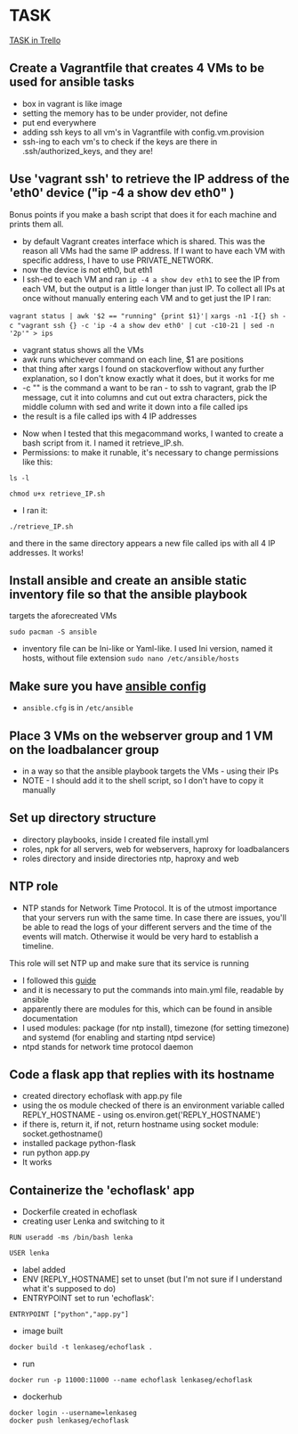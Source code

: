 # TASK
[TASK in Trello](https://trello.com/b/fgyo48m6/lenkas-tasks "Task in Trello")

## Create a Vagrantfile that creates 4 VMs to be used for ansible tasks
- box in vagrant is like image
- setting the memory has to be under provider, not define
- put end everywhere
- adding ssh keys to all vm's in Vagrantfile with config.vm.provision
- ssh-ing to each vm's to check if the keys are there in 
.ssh/authorized_keys, and they are!

## Use 'vagrant ssh' to retrieve the IP address of the 'eth0' device ("ip -4 a show dev eth0" ) 
Bonus points if you make a bash script that does it for each machine and prints them all.

- by default Vagrant creates interface which is shared. This was the reason all VMs had the same 
IP address. If I want to have each VM with specific address, I have to use PRIVATE_NETWORK. 
- now the device is not eth0, but eth1
- I ssh-ed to each VM and ran ```ip -4 a show dev eth1``` to see the IP from each VM, but 
the output is a little longer than just IP. 
To collect all IPs at once without manually entering each VM and to get just the IP I ran:

```vagrant status | awk '$2 == "running" {print $1}'|```
 ```xargs -n1 -I{} sh -c "vagrant ssh {} -c 'ip -4 a show dev eth0' |```
 ```cut -c10-21 | sed -n '2p'" > ips```

* vagrant status shows all the VMs
* awk runs whichever command on each line, $1 are positions
* that thing after xargs I found on stackoverflow without any further explanation, so I don't 
know exactly what it does, but it works for me
* -c "" is the command a want to be ran - to ssh to vagrant, grab the IP message, cut it into 
columns and cut out extra characters, pick the middle column with sed and write it down into a 
file called ips
* the result is a file called ips with 4 IP addresses

- Now when I tested that this megacommand works, I wanted to create a bash script from it. I 
named it retrieve_IP.sh.
- Permissions: to make it runable, it's necessary to change permissions like this:

```ls -l``` 

```chmod u+x retrieve_IP.sh```

- I ran it:

```./retrieve_IP.sh```

 and there in the same directory appears a new file called ips with all 4 IP 
addresses.
It works! 


## Install ansible and create an ansible static inventory file so that the ansible playbook 
targets the aforecreated VMs

```sudo pacman -S ansible```

- inventory file can be Ini-like or Yaml-like. I used Ini version, named it hosts, without file 
extension
```sudo nano /etc/ansible/hosts```

## Make sure you have [ansible config](https://docs.ansible.com/ansible/latest/installation_guide/intro_configuration.html)

- ```ansible.cfg``` is in ```/etc/ansible```


## Place 3 VMs on the webserver group and 1 VM on the loadbalancer group
- in a way so that the ansible playbook targets the VMs - using their IPs
- NOTE - I should add it to the shell script, so I don't have to copy it manually


## Set up directory structure
- directory playbooks, inside I created file install.yml
- roles, npk for all servers, web for webservers, haproxy for loadbalancers
- roles directory and inside directories ntp, haproxy and web

## NTP role
- NTP stands for Network Time Protocol. It is of the utmost importance that your servers run with 
the same time. In case there are issues, you'll be able to read the logs of your different 
servers and the time of the events will match. Otherwise it would be very hard to establish a 
timeline.

This role will set NTP up and make sure that its service is running 

- I followed this [guide](https://www.hugeserver.com/kb/config-time-date-centos-7-ntp/)
- and it is necessary to put the commands into main.yml file, readable by ansible
- apparently there are modules for this, which can be found in ansible documentation
- I used modules: package (for ntp install), timezone (for setting timezone) and systemd (for 
enabling and starting ntpd service)
- ntpd stands for network time protocol daemon
 
## Code a flask app that replies with its hostname

- created directory echoflask with app.py file
- using the os module checked of there is an environment variable called REPLY_HOSTNAME - using 
os.environ.get('REPLY_HOSTNAME')
- if there is, return it, if not, return hostname using socket module: socket.gethostname()
- installed package python-flask
- run python app.py
- It works

## Containerize the 'echoflask' app

- Dockerfile created in echoflask
- creating user Lenka and switching to it

```
RUN useradd -ms /bin/bash lenka

USER lenka
```

- label added
- ENV [REPLY_HOSTNAME] set to unset (but I'm not sure if I understand what it's supposed to do)
- ENTRYPOINT set to run 'echoflask':

```
ENTRYPOINT ["python","app.py"]
```

- image built

```
docker build -t lenkaseg/echoflask .
```

- run

```
docker run -p 11000:11000 --name echoflask lenkaseg/echoflask
```

- dockerhub

``` 
docker login --username=lenkaseg
docker push lenkaseg/echoflask
``` 
